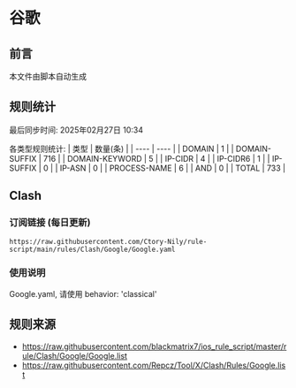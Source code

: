 # 谷歌

## 前言
本文件由脚本自动生成

## 规则统计
最后同步时间: 2025年02月27日 10:34

各类型规则统计:
| 类型 | 数量(条)  | 
| ---- | ----  |
| DOMAIN | 1 | 
| DOMAIN-SUFFIX | 716 | 
| DOMAIN-KEYWORD | 5 | 
| IP-CIDR | 4 | 
| IP-CIDR6 | 1 | 
| IP-SUFFIX | 0 | 
| IP-ASN | 0 | 
| PROCESS-NAME | 6 | 
| AND | 0 | 
| TOTAL | 733 | 
## Clash

### 订阅链接 (每日更新)
```
https://raw.githubusercontent.com/Ctory-Nily/rule-script/main/rules/Clash/Google/Google.yaml
```

### 使用说明
Google.yaml, 请使用 behavior: 'classical'

## 规则来源
- https://raw.githubusercontent.com/blackmatrix7/ios_rule_script/master/rule/Clash/Google/Google.list 
- https://raw.githubusercontent.com/Repcz/Tool/X/Clash/Rules/Google.list 
